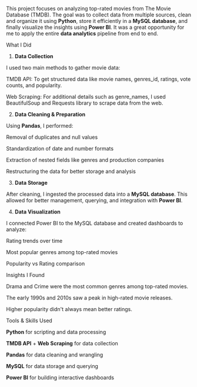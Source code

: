 This project focuses on analyzing top-rated movies from The Movie Database (TMDB). The goal was to collect data from multiple sources, clean and organize it using **Python**, store it efficiently in a **MySQL database**, and finally visualize the insights using **Power BI**. It was a great opportunity for me to apply the entire **data analytics** pipeline from end to end.

What I Did

1. **Data Collection**

I used two main methods to gather movie data:

TMDB API: To get structured data like movie names, genres_id, ratings, vote counts, and popularity.

Web Scraping: For additional details such as genre_names, I used BeautifulSoup and Requests library to scrape data from the web.

2. **Data Cleaning & Preparation**

Using **Pandas**, I performed:

Removal of duplicates and null values

Standardization of date and number formats

Extraction of nested fields like genres and production companies

Restructuring the data for better storage and analysis

3. **Data Storage**

After cleaning, I ingested the processed data into a **MySQL database**. This allowed for better management, querying, and integration with **Power BI**.

4. **Data Visualization**

I connected Power BI to the MySQL database and created dashboards to analyze:

Rating trends over time

Most popular genres among top-rated movies

Popularity vs Rating comparison

Insights I Found

Drama and Crime were the most common genres among top-rated movies.

The early 1990s and 2010s saw a peak in high-rated movie releases.

Higher popularity didn't always mean better ratings.

Tools & Skills Used

**Python** for scripting and data processing

**TMDB API** + **Web Scraping** for data collection

**Pandas** for data cleaning and wrangling

**MySQL** for data storage and querying

**Power BI** for building interactive dashboards
